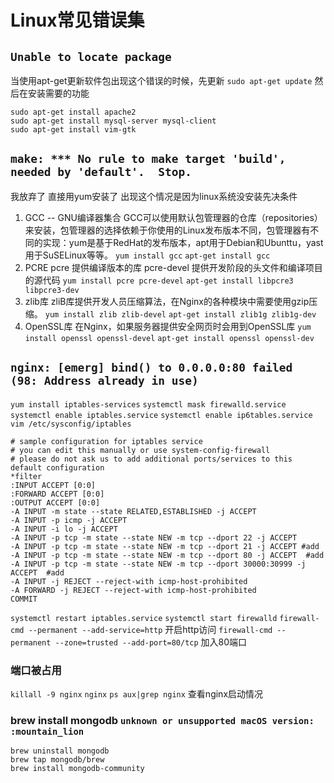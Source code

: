# Linux常见错误集
## ``Unable to locate package``
当使用apt-get更新软件包出现这个错误的时候，先更新
``sudo apt-get update``
然后在安装需要的功能
~~~
sudo apt-get install apache2
sudo apt-get install mysql-server mysql-client
sudo apt-get install vim-gtk
~~~
## ``make: *** No rule to make target 'build', needed by 'default'.  Stop.``
我放弃了   直接用yum安装了
出现这个情况是因为linux系统没安装先决条件
1. GCC -- GNU编译器集合
GCC可以使用默认包管理器的仓库（repositories）来安装，包管理器的选择依赖于你使用的Linux发布版本不同，包管理器有不同的实现：yum是基于RedHat的发布版本，apt用于Debian和Ubunttu，yast用于SuSELinux等等。
``yum install gcc``
``apt-get install gcc``
2. PCRE 
pcre 提供编译版本的库
pcre-devel 提供开发阶段的头文件和编译项目的源代码
``yum install pcre pcre-devel``
``apt-get install libpcre3 libpcre3-dev``
3. zlib库
zliB库提供开发人员压缩算法，在Nginx的各种模块中需要使用gzip压缩。
``yum install zlib zlib-devel``
``apt-get install zlib1g zlib1g-dev``
4. OpenSSL库
在Nginx，如果服务器提供安全网页时会用到OpenSSL库
``yum install openssl openssl-devel``
``apt-get install openssl openssl-dev``
## ``nginx: [emerg] bind() to 0.0.0.0:80 failed (98: Address already in use)``
``yum install iptables-services``
``systemctl mask firewalld.service``
``systemctl enable iptables.service``
``systemctl enable ip6tables.service``
``vim /etc/sysconfig/iptables``
~~~
# sample configuration for iptables service
# you can edit this manually or use system-config-firewall
# please do not ask us to add additional ports/services to this default configuration
*filter
:INPUT ACCEPT [0:0]
:FORWARD ACCEPT [0:0]
:OUTPUT ACCEPT [0:0]
-A INPUT -m state --state RELATED,ESTABLISHED -j ACCEPT
-A INPUT -p icmp -j ACCEPT
-A INPUT -i lo -j ACCEPT
-A INPUT -p tcp -m state --state NEW -m tcp --dport 22 -j ACCEPT
-A INPUT -p tcp -m state --state NEW -m tcp --dport 21 -j ACCEPT #add
-A INPUT -p tcp -m state --state NEW -m tcp --dport 80 -j ACCEPT  #add
-A INPUT -p tcp -m state --state NEW -m tcp --dport 30000:30999 -j ACCEPT  #add
-A INPUT -j REJECT --reject-with icmp-host-prohibited
-A FORWARD -j REJECT --reject-with icmp-host-prohibited
COMMIT
~~~
``systemctl restart iptables.service``
``systemctl start firewalld``
``firewall-cmd --permanent --add-service=http`` 开启http访问 
``firewall-cmd --permanent --zone=trusted --add-port=80/tcp`` 加入80端口
### 端口被占用
``killall -9 nginx``
``nginx``
``ps aux|grep nginx`` 查看nginx启动情况
###  brew install mongodb  ``unknown or unsupported macOS version: :mountain_lion``
~~~
brew uninstall mongodb
brew tap mongodb/brew
brew install mongodb-community
~~~